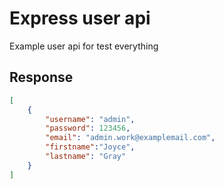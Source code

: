 # Express user api
Example user api for test everything


## Response
```json
[
    {
        "username": "admin",
        "password": 123456,
        "email": "admin.work@examplemail.com",
        "firstname":"Joyce",
        "lastname": "Gray"
    }
]
```
